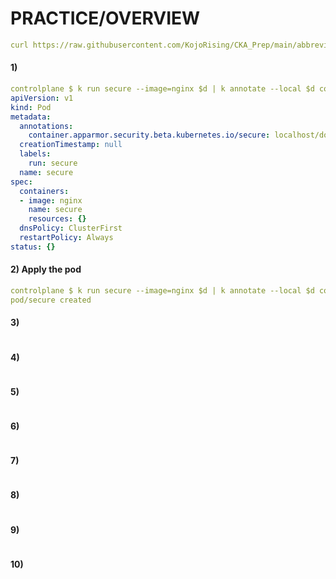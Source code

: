 # PRACTICE/OVERVIEW
```yaml
curl https://raw.githubusercontent.com/KojoRising/CKA_Prep/main/abbreviated_alias.sh > alias.sh && source alias.sh
```

#### 1) 
```yaml
controlplane $ k run secure --image=nginx $d | k annotate --local $d container.apparmor.security.beta.kubernetes.io/secure=localhost/docker-nginx -f -
apiVersion: v1
kind: Pod
metadata:
  annotations:
    container.apparmor.security.beta.kubernetes.io/secure: localhost/docker-nginx
  creationTimestamp: null
  labels:
    run: secure
  name: secure
spec:
  containers:
  - image: nginx
    name: secure
    resources: {}
  dnsPolicy: ClusterFirst
  restartPolicy: Always
status: {}
```

#### 2) Apply the pod
```yaml
controlplane $ k run secure --image=nginx $d | k annotate --local $d container.apparmor.security.beta.kubernetes.io/secure=localhost/docker-nginx -f - | ka -
pod/secure created
```

#### 3)
```yaml

```

#### 4)
```yaml

```

#### 5)
```yaml

```

#### 6)
```yaml

```

#### 7)
```yaml

```

#### 8)
```yaml

```

#### 9)
```yaml

```

#### 10)
```yaml

```

